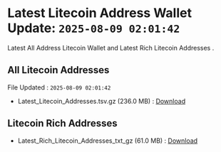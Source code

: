 # Latest Litecoin Address Wallet Update: `2025-08-09 02:01:42`

Latest All Address Litecoin Wallet and Latest Rich Litecoin Addresses .

## All Litecoin Addresses

File Updated : `2025-08-09 02:01:42`

- Latest_Litecoin_Addresses.tsv.gz (236.0 MB) : [Download](https://github.com/Pymmdrza/Rich-Address-Wallet/releases/tag/Litecoin)

## Litecoin Rich Addresses

- Latest_Rich_Litecoin_Addresses_txt_gz (61.0 MB) : [Download](https://github.com/Pymmdrza/Rich-Address-Wallet/releases/tag/Litecoin)
